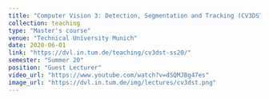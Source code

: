 ```yaml
---
title: "Computer Vision 3: Detection, Segmentation and Tracking (CV3DST) (IN2375)"
collection: teaching
type: "Master's course"
venue: "Technical University Munich"
date: 2020-06-01
link: "https://dvl.in.tum.de/teaching/cv3dst-ss20/"
semester: "Summer 20"
position: "Guest Lecturer"
video_url: "https://www.youtube.com/watch?v=dSQMJBg47es"
image_url: "https://dvl.in.tum.de/img/lectures/cv3dst.png"
---
```



